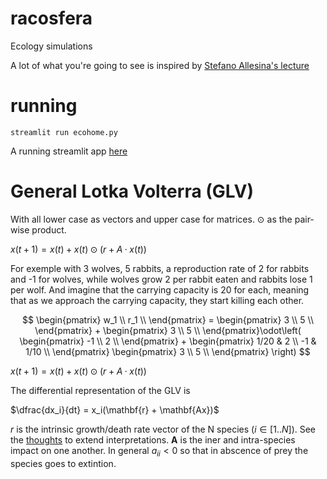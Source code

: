 # racosfera
Ecology simulations

A lot of what you're going to see is inspired by [Stefano Allesina's lecture](https://stefanoallesina.github.io/Sao_Paulo_School/intro.html)


# running

`streamlit run ecohome.py`


A running streamlit app [here](https://polmonso-streamlit-racosfera-ecohome-okep7q.streamlit.app)



# General Lotka Volterra (GLV)

With all lower case as vectors and upper case for matrices. $\odot$ as the pair-wise product.

$x(t+1) = x(t) + x(t)\odot(r + A·x(t))$

For exemple with 3 wolves, 5 rabbits, a reproduction rate of 2 for rabbits and -1 for wolves, while
wolves grow 2 per rabbit eaten and rabbits lose 1 per wolf. And imagine that the carrying capacity is 20 for each, meaning that as we approach the carrying capacity, they start killing each other.

$$ \begin{pmatrix}
   w_1 \\
   r_1 \\
   \end{pmatrix}  = \begin{pmatrix}
   3 \\
   5 \\
   \end{pmatrix} + \begin{pmatrix}
   3 \\
   5 \\
   \end{pmatrix}\odot\left(
    \begin{pmatrix}
    -1 \\
    2 \\
    \end{pmatrix}
    + \begin{pmatrix}
    1/20 & 2 \\
    -1 & 1/10 \\
    \end{pmatrix}
    \begin{pmatrix}
    3 \\
    5 \\
    \end{pmatrix}
   \right) $$

$x(t+1) = x(t) + x(t)\odot(r + A·x(t))$

The differential representation of the GLV is

$\dfrac{dx_i}{dt} = x_i(\mathbf{r} + \mathbf{Ax})$

$r$ is the intrinsic growth/death rate vector of the N species ($i \in [1..N]$). See the [thoughts](docs/thoughts.md) to extend interpretations.
$\mathbf{A}$ is the iner and intra-species impact on one another. In general $a_{ii} < 0$ so that in abscence of prey the species goes to extintion.
